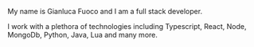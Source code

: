My name is Gianluca Fuoco and I am a full stack developer. 

I work with a plethora of technologies including Typescript, React, Node, MongoDb, Python, Java, Lua and many more.
